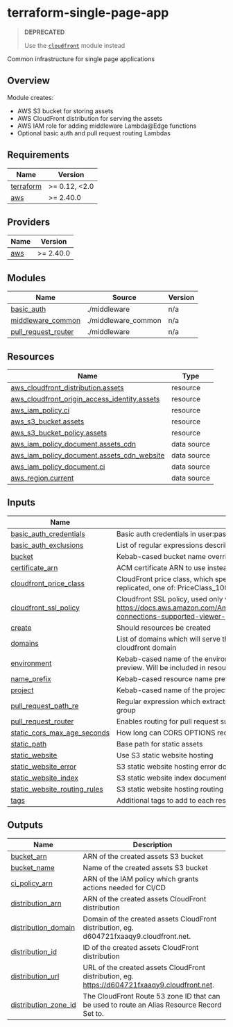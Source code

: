 # terraform-single-page-app

> **DEPRECATED**
>
> Use the [`cloudfront`](../cloudfront) module instead

Common infrastructure for single page applications

## Overview

Module creates:

- AWS S3 bucket for storing assets
- AWS CloudFront distribution for serving the assets
- AWS IAM role for adding middleware Lambda@Edge functions
- Optional basic auth and pull request routing Lambdas

<!-- BEGIN_TF_DOCS -->
## Requirements

| Name | Version |
|------|---------|
| <a name="requirement_terraform"></a> [terraform](#requirement\_terraform) | >= 0.12, <2.0 |
| <a name="requirement_aws"></a> [aws](#requirement\_aws) | >= 2.40.0 |

## Providers

| Name | Version |
|------|---------|
| <a name="provider_aws"></a> [aws](#provider\_aws) | >= 2.40.0 |

## Modules

| Name | Source | Version |
|------|--------|---------|
| <a name="module_basic_auth"></a> [basic\_auth](#module\_basic\_auth) | ./middleware | n/a |
| <a name="module_middleware_common"></a> [middleware\_common](#module\_middleware\_common) | ./middleware_common | n/a |
| <a name="module_pull_request_router"></a> [pull\_request\_router](#module\_pull\_request\_router) | ./middleware | n/a |

## Resources

| Name | Type |
|------|------|
| [aws_cloudfront_distribution.assets](https://registry.terraform.io/providers/hashicorp/aws/latest/docs/resources/cloudfront_distribution) | resource |
| [aws_cloudfront_origin_access_identity.assets](https://registry.terraform.io/providers/hashicorp/aws/latest/docs/resources/cloudfront_origin_access_identity) | resource |
| [aws_iam_policy.ci](https://registry.terraform.io/providers/hashicorp/aws/latest/docs/resources/iam_policy) | resource |
| [aws_s3_bucket.assets](https://registry.terraform.io/providers/hashicorp/aws/latest/docs/resources/s3_bucket) | resource |
| [aws_s3_bucket_policy.assets](https://registry.terraform.io/providers/hashicorp/aws/latest/docs/resources/s3_bucket_policy) | resource |
| [aws_iam_policy_document.assets_cdn](https://registry.terraform.io/providers/hashicorp/aws/latest/docs/data-sources/iam_policy_document) | data source |
| [aws_iam_policy_document.assets_cdn_website](https://registry.terraform.io/providers/hashicorp/aws/latest/docs/data-sources/iam_policy_document) | data source |
| [aws_iam_policy_document.ci](https://registry.terraform.io/providers/hashicorp/aws/latest/docs/data-sources/iam_policy_document) | data source |
| [aws_region.current](https://registry.terraform.io/providers/hashicorp/aws/latest/docs/data-sources/region) | data source |

## Inputs

| Name | Description | Type | Default | Required |
|------|-------------|------|---------|:--------:|
| <a name="input_basic_auth_credentials"></a> [basic\_auth\_credentials](#input\_basic\_auth\_credentials) | Basic auth credentials in user:pass format | `string` | `null` | no |
| <a name="input_basic_auth_exclusions"></a> [basic\_auth\_exclusions](#input\_basic\_auth\_exclusions) | List of regular expressions describing paths excluded from the basic auth | `list(string)` | `[]` | no |
| <a name="input_bucket"></a> [bucket](#input\_bucket) | Kebab-cased bucket name override | `string` | `null` | no |
| <a name="input_certificate_arn"></a> [certificate\_arn](#input\_certificate\_arn) | ACM certificate ARN to use instead of the default cloudfront certificate | `string` | `null` | no |
| <a name="input_cloudfront_price_class"></a> [cloudfront\_price\_class](#input\_cloudfront\_price\_class) | CloudFront price class, which specifies where the distribution should be replicated, one of: PriceClass\_100, PriceClass\_200, PriceClass\_All | `string` | `"PriceClass_100"` | no |
| <a name="input_cloudfront_ssl_policy"></a> [cloudfront\_ssl\_policy](#input\_cloudfront\_ssl\_policy) | Cloudfront SSL policy, used only when `certificate_arn` is provided. See https://docs.aws.amazon.com/AmazonCloudFront/latest/DeveloperGuide/secure-connections-supported-viewer-protocols-ciphers.html | `string` | `"TLSv1.2_2019"` | no |
| <a name="input_create"></a> [create](#input\_create) | Should resources be created | `bool` | `true` | no |
| <a name="input_domains"></a> [domains](#input\_domains) | List of domains which will serve the application. If empty, will use the default cloudfront domain | `list(string)` | `[]` | no |
| <a name="input_environment"></a> [environment](#input\_environment) | Kebab-cased name of the environment, eg. production, staging, development, preview. Will be included in resource names | `string` | n/a | yes |
| <a name="input_name_prefix"></a> [name\_prefix](#input\_name\_prefix) | Kebab-cased resource name prefix, defaults to project-environment | `string` | `null` | no |
| <a name="input_project"></a> [project](#input\_project) | Kebab-cased name of the project. Will be included in resource names | `string` | n/a | yes |
| <a name="input_pull_request_path_re"></a> [pull\_request\_path\_re](#input\_pull\_request\_path\_re) | Regular expression which extracts the base directory of a PR as it's first match group | `string` | `"^/(PR-\\d+)($|/)"` | no |
| <a name="input_pull_request_router"></a> [pull\_request\_router](#input\_pull\_request\_router) | Enables routing for pull request subdirectories | `bool` | `false` | no |
| <a name="input_static_cors_max_age_seconds"></a> [static\_cors\_max\_age\_seconds](#input\_static\_cors\_max\_age\_seconds) | How long can CORS OPTIONS request responses be cached | `number` | `3600` | no |
| <a name="input_static_path"></a> [static\_path](#input\_static\_path) | Base path for static assets | `string` | `"/static"` | no |
| <a name="input_static_website"></a> [static\_website](#input\_static\_website) | Use S3 static website hosting | `bool` | `false` | no |
| <a name="input_static_website_error"></a> [static\_website\_error](#input\_static\_website\_error) | S3 static website hosting error document path | `string` | `"404.html"` | no |
| <a name="input_static_website_index"></a> [static\_website\_index](#input\_static\_website\_index) | S3 static website index document | `string` | `"index.html"` | no |
| <a name="input_static_website_routing_rules"></a> [static\_website\_routing\_rules](#input\_static\_website\_routing\_rules) | S3 static website hosting routing rules | `string` | `null` | no |
| <a name="input_tags"></a> [tags](#input\_tags) | Additional tags to add to each resource that supports them | `map(string)` | `{}` | no |

## Outputs

| Name | Description |
|------|-------------|
| <a name="output_bucket_arn"></a> [bucket\_arn](#output\_bucket\_arn) | ARN of the created assets S3 bucket |
| <a name="output_bucket_name"></a> [bucket\_name](#output\_bucket\_name) | Name of the created assets S3 bucket |
| <a name="output_ci_policy_arn"></a> [ci\_policy\_arn](#output\_ci\_policy\_arn) | ARN of the IAM policy which grants actions needed for CI/CD |
| <a name="output_distribution_arn"></a> [distribution\_arn](#output\_distribution\_arn) | ARN of the created assets CloudFront distribution |
| <a name="output_distribution_domain"></a> [distribution\_domain](#output\_distribution\_domain) | Domain of the created assets CloudFront distribution, eg. d604721fxaaqy9.cloudfront.net. |
| <a name="output_distribution_id"></a> [distribution\_id](#output\_distribution\_id) | ID of the created assets CloudFront distribution |
| <a name="output_distribution_url"></a> [distribution\_url](#output\_distribution\_url) | URL of the created assets CloudFront distribution, eg. https://d604721fxaaqy9.cloudfront.net. |
| <a name="output_distribution_zone_id"></a> [distribution\_zone\_id](#output\_distribution\_zone\_id) | The CloudFront Route 53 zone ID that can be used to route an Alias Resource Record Set to. |
<!-- END_TF_DOCS -->
